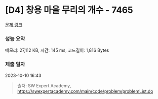 # [D4] 창용 마을 무리의 개수 - 7465 

[문제 링크](https://swexpertacademy.com/main/code/problem/problemDetail.do?contestProbId=AWngfZVa9XwDFAQU) 

### 성능 요약

메모리: 27,112 KB, 시간: 145 ms, 코드길이: 1,816 Bytes

### 제출 일자

2023-10-10 16:43



> 출처: SW Expert Academy, https://swexpertacademy.com/main/code/problem/problemList.do